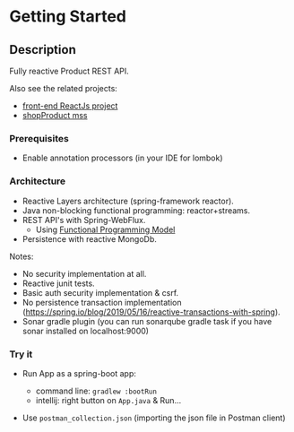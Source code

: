 # Getting Started

## Description

Fully reactive Product REST API.

Also see the related projects:
 
- [front-end ReactJs project](https://github.com/davidgfolch/shop-web)
- [shopProduct mss](https://github.com/davidgfolch/shopProduct)

### Prerequisites
- Enable annotation processors (in your IDE for lombok)

### Architecture
- Reactive Layers architecture (spring-framework reactor).
- Java non-blocking functional programming: reactor+streams.
- REST API's with Spring-WebFlux.
    - Using [Functional Programming Model](https://docs.spring.io/spring-framework/docs/5.0.0.BUILD-SNAPSHOT/spring-framework-reference/html/web-reactive.html#_functional_programming_model)
- Persistence with reactive MongoDb.

Notes:
- No security implementation at all.
- Reactive junit tests.
- Basic auth security implementation & csrf.
- No persistence transaction implementation (https://spring.io/blog/2019/05/16/reactive-transactions-with-spring).
- Sonar gradle plugin (you can run sonarqube gradle task if you have sonar installed on localhost:9000)
  
### Try it
- Run App as a spring-boot app:
    - command line: `gradlew :bootRun`
    - intellij: right button on `App.java` & Run...

- Use `postman_collection.json` (importing the json file in Postman client)
